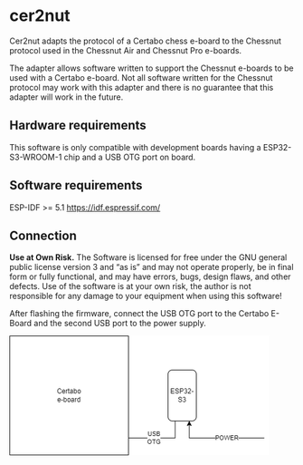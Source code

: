 # cer2nut

Cer2nut adapts the protocol of a Certabo chess e-board to the Chessnut protocol used in the Chessnut Air and Chessnut Pro e-boards.

The adapter allows software written to support the Chessnut e-boards to be used with a Certabo e-board.
Not all software written for the Chessnut protocol may work with this adapter and there is no guarantee that this adapter will work in the future.

Hardware requirements
---------------------

This software is only compatible with development boards having a ESP32-S3-WROOM-1 chip and a USB OTG port on board.

Software requirements
---------------------

ESP-IDF >= 5.1 https://idf.espressif.com/

Connection
----------

**Use at Own Risk.** The Software is licensed for free under the GNU general public license version 3 and “as is” and 
may not operate properly, be in final form or fully functional, and may have errors, bugs, design flaws, and other defects.
Use of the software is at your own risk, the author is not responsible for any damage to your equipment when using this software!

After flashing the firmware, connect the USB OTG port to the Certabo E-Board and the second USB port to the power supply.

![Alt text](connection_diagram.png?raw=true "Connection diagram")